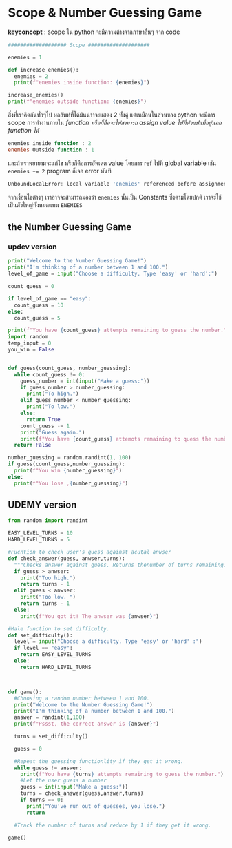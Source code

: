 # Scope & Number Guessing Game

**keyconcept** : scope ใน python จะมีความต่างจากภาษาอื่นๆ จาก code

```python
################### Scope ####################

enemies = 1

def increase_enemies():
  enemies = 2
  print(f"enemies inside function: {enemies}")

increase_enemies()
print(f"enemies outside function: {enemies}")
```

สิ่งที่เราคิดกันทั่วๆไป ผลลัพท์ที่ได้มันน่าาจะแสดง 2 ทั้งคู่ แต่เหมือนในส่วนของ python จะมีการ scope การทำงานภายใน *function หรือก็คือจะไม่สามารถ assign value ไปที่ตัวแปลที่อยู่นอก function ได้* 

```powershell
enemies inside function : 2
enemies Outside function : 1

```

และถ้าเราพยายามจะแก้ไข หรือก็คือการอัพเดต value โดยการ ref ไปที่ global variable เช่น ``enemies += 2`` program ก็เจอ error ทันที

```powershell
UnboundLocalError: local variable 'enemies' referenced before assignment
```

จากเงื่อนไขต่างๆ เราอาจจะสามารถมองว่า ``enemies`` นั้นเป็น Constants ซึ่งตามโดยปกติ เราจะใช้เป็นตัวใหญ่ทั้งหมดแทน ``ENEMIES`` 

## the Number Guessing Game
### updev version
```python
print("Welcome to the Number Guessing Game!")
print("I'm thinking of a number between 1 and 100.")
level_of_game = input("Choose a difficulty. Type 'easy' or 'hard':")

count_guess = 0

if level_of_game == "easy":
  count_guess = 10
else:
  count_guess = 5

print(f"You have {count_guess} attempts remaining to guess the number.")
import random
temp_input = 0
you_win = False


def guess(count_guess, number_guessing):
  while count_guess != 0:
    guess_number = int(input("Make a guess:"))
    if guess_number > number_guessing:
      print("To high.")
    elif guess_number < number_guessing:
      print("To low.")
    else:
      return True
    count_guess -= 1
    print("Guess again.")
    print(f"You have {count_guess} attemots remaining to quess the number.")
  return False

number_guessing = random.randint(1, 100)
if guess(count_guess,number_guessing):
  print(f"You win {number_guessing}")
else:
  print(f"You lose ,{number_guessing}")

```

## UDEMY version

```python
from random import randint

EASY_LEVEL_TURNS = 10
HARD_LEVEL_TURNS = 5

#Fucntion to check user's guess against acutal anwser
def check_answer(guess, anwser,turns):
  """Checks answer against guess. Returns thenumber of turns remaining."""
  if guess > anwser:
    print("Too high.")
    return turns - 1
  elif guess < anwser:
    print("Too low. ")
    return turns - 1
  else:
    print(f"You got it! The anwser was {anwser}")

#Male function to set difficulty.
def set_difficulty():
  level = input("Choose a difficulty. Type 'easy' or 'hard' :")
  if level == "easy":
    return EASY_LEVEL_TURNS
  else:
    return HARD_LEVEL_TURNS



def game():
  #Choosing a random number between 1 and 100.
  print("Welcome to the Number Guessing Game!")
  print("I'm thinking of a number between 1 and 100.")
  answer = randint(1,100)
  print(f"Pssst, the correct answer is {answer}")

  turns = set_difficulty()

  guess = 0

  #Repeat the guessing functionlity if they get it wrong.
  while guess != answer:
    print(f"You have {turns} attempts remaining to guess the number.")
    #Let the user guess a number
    guess = int(input("Make a guess:"))
    turns = check_answer(guess,answer,turns)
    if turns == 0:
      print("You've run out of guesses, you lose.")
      return

  #Track the number of turns and reduce by 1 if they get it wrong.

game()

```

